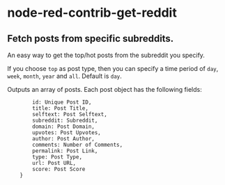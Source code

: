 # node-red-contrib-get-reddit
## Fetch posts from specific subreddits.

An easy way to get the top/hot posts from the subreddit you specify.

If you choose `top` as post type, then you can specify a time period of `day`, `week`, `month`, `year` and `all`. Default is `day`.

Outputs an array of posts. Each post object has the following fields:

````{
		id: Unique Post ID,
		title: Post Title,
		selftext: Post Selftext,
		subreddit: Subreddit,
		domain: Post Domain,
		upvotes: Post Upvotes,
		author: Post Author,
		comments: Number of Comments,
		permalink: Post Link,
		type: Post Type,
		url: Post URL,
		score: Post Score
	}
